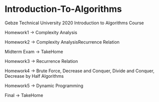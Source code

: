 # Introduction-To-Algorithms
Gebze Technical University 2020 Introduction to Algorithms Course

Homework1 -> Complexity Analysis

Homework2 -> Complexity AnalysisRecurrence Relation

Midterm Exam -> TakeHome

Homework3 -> Recurrence Relation

Homework4 -> Brute Force, Decrease and Conquer, Divide and Conquer, Decrease by Half Algorithms

Homework5 -> Dynamic Programming

Final -> TakeHome
